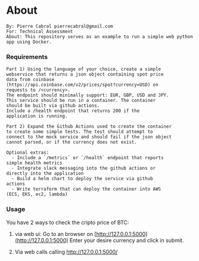 # About
```
By: Pierre Cabral pierrecabral@gmail.com
For: Technical Assessment
About: This repository serves as an example to run a simple web python app using Docker.
```

### Requirements

```
Part 1) Using the language of your choice, create a simple
webservice that returns a json object containing spot price
data from coinbase
(https://api.coinbase.com/v2/prices/spot?currency=USD) on
requests to /<currency>.
The endpoint should minimally support: EUR, GBP, USD and JPY.
This service should be run in a container. The container
should be built via github actions.
Include a /health endpoint that returns 200 if the
application is running.

Part 2) Expand the Github Actions used to create the container
to create some simple tests. The test should attempt to
connect to the mock service and should fail if the json object
cannot parsed, or if the currency does not exist.

Optional extras:
  - Include a `/metrics` or `/health` endpoint that reports
simple health metrics
  - Integrate slack messaging into the github actions or
directly into the application
  - Build a helm chart to deploy the service via github
actions
  - Write terraform that can deploy the container into AWS
(ECS, EKS, ec2, lambda)
```

### Usage

You have 2 ways to check the cripto price of BTC:
1. via web ui:
Go to an browser on [http://127.0.0.1:5000](http://127.0.0.1:5000)
Enter your desire currency and click in submit.

2. Via web calls calling http://127.0.0.1:5000/<currency>

